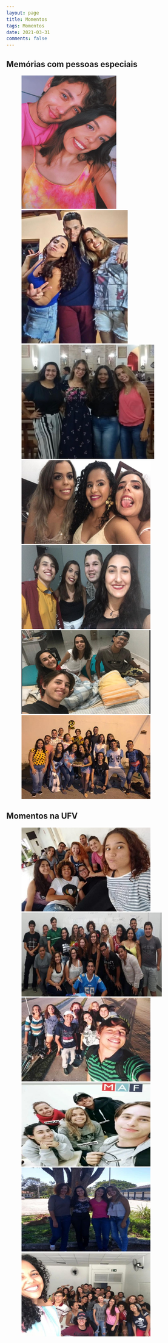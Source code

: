 ```yaml
---
layout: page
title: Momentos
tags: Momentos
date: 2021-03-31
comments: false
---
```


## Memórias com pessoas especiais 

<figure class = "half">
    <img src="1.jpeg" style = "height: 350px; width: 250px;">
    <img src="2.jpeg" style = "height: 350px; width: 280px;">
    <img src="5.jpeg" style = "height: 300px; width: 350px;">
    <img src="3.jpeg" style = "height: 220px; width: 340px;">
    <img src="4.jpeg" style = "height: 220px; width: 340px;">
    <img src="6.jpeg" style = "height: 220px; width: 340px;">
    <img src="7.jpeg" style = "height: 220px; width: 340px;">
</figure>


## Momentos na UFV

<figure class = "half">
    <img src="01.jpeg" style = "height: 220px; width: 340px;">
    <img src="02.jpeg" style = "height: 220px; width: 370px;">
    <img src="04.jpeg" style = "height: 220px; width: 340px;">
    <img src="05.jpeg" style = "height: 220px; width: 340px;">
    <img src="06.jpeg" style = "height: 220px; width: 340px;">
    <img src="07.jpeg" style = "height: 220px; width: 340px;">
</figure>
